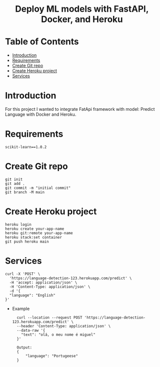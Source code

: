 <h1 align="center"> Deploy ML models with FastAPI, Docker, and Heroku </h1>

# Table of Contents

- [Introduction](#Introduction)
- [Requirements](#)
- [Create Git repo](#)
- [Create Heroku project](#)
- [Services](#Services)

# Introduction

For this project I wanted to integrate FatApi framework with model: Predict Language with Docker and Heroku.

# Requirements
    scikit-learn==1.0.2

# Create Git repo
    git init
    git add .
    git commit -m "initial commit"
    git branch -M main

# Create Heroku project

    heroku login
    heroku create your-app-name
    heroku git:remote your-app-name
    heroku stack:set container
    git push heroku main

# Services

    curl -X 'POST' \
      'https://language-detection-123.herokuapp.com/predict' \
      -H 'accept: application/json' \
      -H 'Content-Type: application/json' \
      -d '{
      "language": "English"
    }'

- Example


        curl --location --request POST 'https://language-detection-123.herokuapp.com/predict' \
        --header 'Content-Type: application/json' \
        --data-raw '{
          "text": "olá, o meu nome é miguel"
        }'

        Output: 
        {
            "language": "Portugeese"
        }

